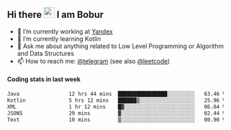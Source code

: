 ## Hi there <img src="https://media.giphy.com/media/hvRJCLFzcasrR4ia7z/giphy.gif" width="25px" height="25px"> I am Bobur

- 💼 I’m currently working at [Yandex](https://yandex.ru/)
- 🌱 I’m currently learning Kotlin
- 💬 Ask me about anything related to Low Level Programming or Algorithm and Data Structures
- 📫 How to reach me: [@telegram](https://t.me/octoant) (see also [@leetcode](https://leetcode.com/octoant/))    

#### Coding stats in last week

<!--START_SECTION:waka-->

```txt
Java                12 hrs 44 mins  ████████████████░░░░░░░░░   63.46 %
Kotlin              5 hrs 12 mins   ██████▒░░░░░░░░░░░░░░░░░░   25.96 %
XML                 1 hr 12 mins    █▓░░░░░░░░░░░░░░░░░░░░░░░   06.04 %
JSON5               29 mins         ▓░░░░░░░░░░░░░░░░░░░░░░░░   02.44 %
Text                10 mins         ▒░░░░░░░░░░░░░░░░░░░░░░░░   00.90 %
```

<!--END_SECTION:waka-->
